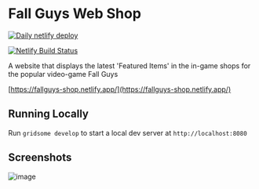 # Fall Guys Web Shop 
[![Daily netlify deploy](https://github.com/stebaker92/fallguys-shop/actions/workflows/daily-deploy.yml/badge.svg)](https://github.com/stebaker92/fallguys-shop/actions/workflows/daily-deploy.yml)

[![Netlify Build Status](https://api.netlify.com/api/v1/badges/02bf4950-0f65-452d-b4ad-8a7974c03373/deploy-status)](https://app.netlify.com/sites/fallguys-shop/deploys)

A website that displays the latest 'Featured Items' in the in-game shops for the popular video-game Fall Guys

[https://fallguys-shop.netlify.app/](https://fallguys-shop.netlify.app/)

## Running Locally

Run `gridsome develop` to start a local dev server at `http://localhost:8080`

## Screenshots
![image](https://user-images.githubusercontent.com/11291329/135936012-175cf3cf-f548-43b1-b6ed-7ffe75618781.png)
